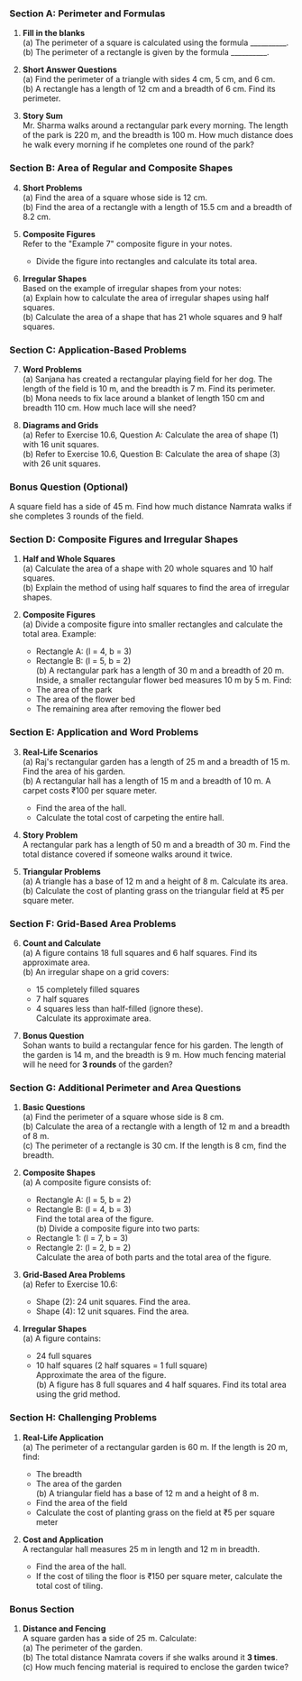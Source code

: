 ### **Section A: Perimeter and Formulas**

1. **Fill in the blanks**  
   (a) The perimeter of a square is calculated using the formula __________.  
   (b) The perimeter of a rectangle is given by the formula __________.  

2. **Short Answer Questions**  
   (a) Find the perimeter of a triangle with sides 4 cm, 5 cm, and 6 cm.  
   (b) A rectangle has a length of 12 cm and a breadth of 6 cm. Find its perimeter.  

3. **Story Sum**  
   Mr. Sharma walks around a rectangular park every morning. The length of the park is 220 m, and the breadth is 100 m. How much distance does he walk every morning if he completes one round of the park?  

### **Section B: Area of Regular and Composite Shapes**

4. **Short Problems**  
   (a) Find the area of a square whose side is 12 cm.  
   (b) Find the area of a rectangle with a length of 15.5 cm and a breadth of 8.2 cm.  

5. **Composite Figures**  
   Refer to the "Example 7" composite figure in your notes.  
   - Divide the figure into rectangles and calculate its total area.  

6. **Irregular Shapes**  
   Based on the example of irregular shapes from your notes:  
   (a) Explain how to calculate the area of irregular shapes using half squares.  
   (b) Calculate the area of a shape that has 21 whole squares and 9 half squares.  

### **Section C: Application-Based Problems**

7. **Word Problems**  
   (a) Sanjana has created a rectangular playing field for her dog. The length of the field is 10 m, and the breadth is 7 m. Find its perimeter.  
   (b) Mona needs to fix lace around a blanket of length 150 cm and breadth 110 cm. How much lace will she need?  

8. **Diagrams and Grids**  
   (a) Refer to Exercise 10.6, Question A: Calculate the area of shape (1) with 16 unit squares.  
   (b) Refer to Exercise 10.6, Question B: Calculate the area of shape (3) with 26 unit squares.  

### **Bonus Question (Optional)**  
A square field has a side of 45 m. Find how much distance Namrata walks if she completes 3 rounds of the field.  

### **Section D: Composite Figures and Irregular Shapes**

1. **Half and Whole Squares**  
   (a) Calculate the area of a shape with 20 whole squares and 10 half squares.  
   (b) Explain the method of using half squares to find the area of irregular shapes.  

2. **Composite Figures**  
   (a) Divide a composite figure into smaller rectangles and calculate the total area. Example:  
   - Rectangle A: (l = 4, b = 3)  
   - Rectangle B: (l = 5, b = 2)  
   (b) A rectangular park has a length of 30 m and a breadth of 20 m. Inside, a smaller rectangular flower bed measures 10 m by 5 m. Find:  
   - The area of the park  
   - The area of the flower bed  
   - The remaining area after removing the flower bed  

### **Section E: Application and Word Problems**

3. **Real-Life Scenarios**  
   (a) Raj's rectangular garden has a length of 25 m and a breadth of 15 m. Find the area of his garden.  
   (b) A rectangular hall has a length of 15 m and a breadth of 10 m. A carpet costs ₹100 per square meter.  
      - Find the area of the hall.  
      - Calculate the total cost of carpeting the entire hall.  

4. **Story Problem**  
   A rectangular park has a length of 50 m and a breadth of 30 m. Find the total distance covered if someone walks around it twice.  

5. **Triangular Problems**  
   (a) A triangle has a base of 12 m and a height of 8 m. Calculate its area.  
   (b) Calculate the cost of planting grass on the triangular field at ₹5 per square meter.  

### **Section F: Grid-Based Area Problems**

6. **Count and Calculate**  
   (a) A figure contains 18 full squares and 6 half squares. Find its approximate area.  
   (b) An irregular shape on a grid covers:  
   - 15 completely filled squares  
   - 7 half squares  
   - 4 squares less than half-filled (ignore these).  
   Calculate its approximate area.  

7. **Bonus Question**  
   Sohan wants to build a rectangular fence for his garden. The length of the garden is 14 m, and the breadth is 9 m. How much fencing material will he need for **3 rounds** of the garden?  

### **Section G: Additional Perimeter and Area Questions**

1. **Basic Questions**  
   (a) Find the perimeter of a square whose side is 8 cm.  
   (b) Calculate the area of a rectangle with a length of 12 m and a breadth of 8 m.  
   (c) The perimeter of a rectangle is 30 cm. If the length is 8 cm, find the breadth.  

2. **Composite Shapes**  
   (a) A composite figure consists of:  
      - Rectangle A: (l = 5, b = 2)  
      - Rectangle B: (l = 4, b = 3)  
      Find the total area of the figure.  
   (b) Divide a composite figure into two parts:  
      - Rectangle 1: (l = 7, b = 3)  
      - Rectangle 2: (l = 2, b = 2)  
      Calculate the area of both parts and the total area of the figure.  

3. **Grid-Based Area Problems**  
   (a) Refer to Exercise 10.6:  
      - Shape (2): 24 unit squares. Find the area.  
      - Shape (4): 12 unit squares. Find the area.  

4. **Irregular Shapes**  
   (a) A figure contains:  
      - 24 full squares  
      - 10 half squares (2 half squares = 1 full square)  
      Approximate the area of the figure.  
   (b) A figure has 8 full squares and 4 half squares. Find its total area using the grid method.  

### **Section H: Challenging Problems**

1. **Real-Life Application**  
   (a) The perimeter of a rectangular garden is 60 m. If the length is 20 m, find:  
      - The breadth  
      - The area of the garden  
   (b) A triangular field has a base of 12 m and a height of 8 m.  
      - Find the area of the field  
      - Calculate the cost of planting grass on the field at ₹5 per square meter  

2. **Cost and Application**  
   A rectangular hall measures 25 m in length and 12 m in breadth.  
   - Find the area of the hall.  
   - If the cost of tiling the floor is ₹150 per square meter, calculate the total cost of tiling.  

### **Bonus Section**

1. **Distance and Fencing**  
   A square garden has a side of 25 m. Calculate:  
   (a) The perimeter of the garden.  
   (b) The total distance Namrata covers if she walks around it **3 times**.  
   (c) How much fencing material is required to enclose the garden twice?  
